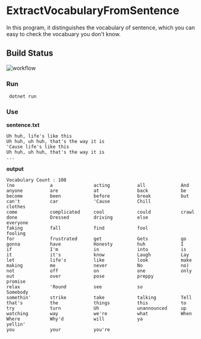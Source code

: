 # ExtractVocabularyFromSentence
In this program, it distinguishes the vocabulary of sentence, which you can easy to check the vocabuary you don't know.

## Build Status

![workflow](https://github.com/yuhsiang237/ExtractVocabularyFromSentence/actions/workflows/dotnet.yml/badge.svg)

### Run

```
 dotnet run
```

### Use
**sentence.txt**
```
Uh huh, life's like this
Uh huh, uh huh, that's the way it is
'Cause life's like this
Uh huh, uh huh, that's the way it is
...
```

**output**

```
Vocabulary Count : 108
(no             a               acting          all             And
anyone          are             at              back            be
become          been            before          break           but
can't           car             'Cause          Chill           clothes
come            complicated     cool            could           crawl
done            Dressed         driving         else            everyone
faking          fall            find            fool            fooling
for             frustrated      get             Gets            go
gonna           have            Honesty         huh             I
if              I'm             in              into            is
it              it's            know            Laugh           Lay
let             life's          like            look            make
making          me              never           No              no)
not             off             on              one             only
out             over            pose            preppy          promise
relax           'Round          see             so              Somebody
somethin'       strike          take            talking         Tell
that's          the             things          this            to
try             turn            Uh              unannounced     up
watching        way             we're           what            When
Where           Why'd           will            ya              yellin'
you             your            you're
```
